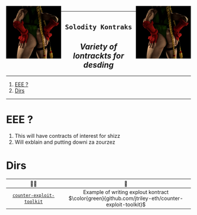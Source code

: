 <img src="./1.webp" width="150" align="right">
<img src="./1.webp" width="150" align="left">

----

<h2 align="center"><code> Solodity Kontraks </code></h2>
<h2 align="center"><i> Variety of lontrackts for desding </i></h2>

----
1. [EEE ?](#eee-)
2. [Dirs](#dirs)

----

# EEE ?

1. This will have contracts of interest for shizz
2. Will exblain and putting downi za zourzez 

# Dirs 

🧙‍♂️ | 🎁
|:--:|:--:|
[`counter-exploit-toolkit`](./counter-exploit-toolkit/) | Example of writing explout kontract <br> $\color{green}{github.com/jtriley-eth/counter-exploit-toolkit}$



